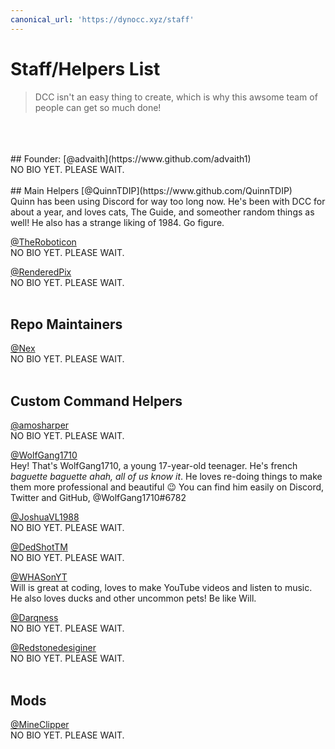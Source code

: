 ```yaml
---
canonical_url: 'https://dynocc.xyz/staff'
---
```


# Staff/Helpers List
> DCC isn't an easy thing to create, which is why this awsome team of people can get so much done!
<br/>
<br/>
<br/>
## Founder:
[@advaith](https://www.github.com/advaith1)<br/>
NO BIO YET. PLEASE WAIT.
<br/>
<br/>
## Main Helpers
[@QuinnTDIP](https://www.github.com/QuinnTDIP)<br/>
Quinn has been using Discord for way too long now. He's been with DCC for about a year, and loves cats, The Guide, and someother random things as well! He also has a strange liking of 1984. Go figure.

[@TheRoboticon](https://github.com/TheRoboticon)<br/>
NO BIO YET. PLEASE WAIT.

[@RenderedPix](https://github.com/RenderedPix)<br/>
NO BIO YET. PLEASE WAIT.
<br/>
<br/>
## Repo Maintainers
[@Nex](https://github.com/NexyBoy)<br/>
NO BIO YET. PLEASE WAIT.
<br/>
<br/>
## Custom Command Helpers
[@amosharper](https://github.com/amosharper)<br/>
NO BIO YET. PLEASE WAIT.

[@WolfGang1710](https://github.com/WolfGang1710)<br/>
Hey! That's WolfGang1710, a young 17-year-old teenager. He's french *baguette baguette ahah, all of us know it*. He loves re-doing things to make them more professional and beautiful 😉
You can find him easily on Discord, Twitter and GitHub, @WolfGang1710#6782

[@JoshuaVL1988](https://github.com/JoshuaVL1988)<br/>
NO BIO YET. PLEASE WAIT.

[@DedShotTM](https://github.com/DedShotTM)<br/>
NO BIO YET. PLEASE WAIT.

[@WHASonYT](https://github.com/whasonyt)<br/>
Will is great at coding, loves to make YouTube videos and listen to music. He also loves ducks and other uncommon pets! Be like Will.

[@Darqness](https://github.com/Darqness)<br/>
NO BIO YET. PLEASE WAIT.

[@Redstonedesiginer](https://github.com/redstonedesigner)<br/>
NO BIO YET. PLEASE WAIT.
<br/>
<br/>
## Mods
[@MineClipper](https://github.com/mineclipper)<br/>
NO BIO YET. PLEASE WAIT.
